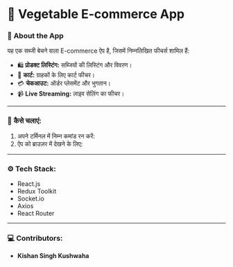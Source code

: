 # 🌿 Vegetable E-commerce App

### 🛒 **About the App**
यह एक सब्जी बेचने वाला E-commerce ऐप है, जिसमें निम्नलिखित फीचर्स शामिल हैं:  
- 🛍️ **प्रोडक्ट लिस्टिंग:** सब्जियों की लिस्टिंग और विवरण।  
- 🛒 **कार्ट:** ग्राहकों के लिए कार्ट फीचर।  
- 💳 **चेकआउट:** ऑर्डर प्लेसमेंट और भुगतान।  
- 📹 **Live Streaming:** लाइव सेलिंग का फीचर।  

---

### 🚀 **कैसे चलाएं:**
1. अपने टर्मिनल में निम्न कमांड रन करें:
2. ऐप को ब्राउज़र में देखने के लिए:

---

### ⚙️ **Tech Stack:**  
- React.js  
- Redux Toolkit  
- Socket.io  
- Axios  
- React Router  

---

### 💻 **Contributors:**  
- **Kishan Singh Kushwaha**
